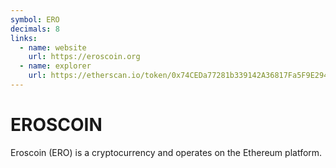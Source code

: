 ```yaml
---
symbol: ERO
decimals: 8
links:
  - name: website
    url: https://eroscoin.org
  - name: explorer
    url: https://etherscan.io/token/0x74CEDa77281b339142A36817Fa5F9E29412bAb85
---
```


# EROSCOIN

Eroscoin (ERO) is a cryptocurrency and operates on the Ethereum platform.
